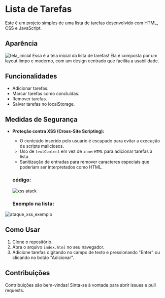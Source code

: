 # Lista de Tarefas

Este é um projeto simples de uma lista de tarefas desenvolvido com HTML, CSS e JavaScript.



## Aparência 
![tela_inicial](https://github.com/user-attachments/assets/f9d9d083-15ec-4020-8a8a-1b5a741192ee)
Essa é a tela inicial da lista de tarefas! Ela é composta por um layout limpo e moderno, com um design centrado que facilita a usabilidade.

## Funcionalidades
- Adicionar tarefas.
- Marcar tarefas como concluídas.
- Remover tarefas.
- Salvar tarefas no localStorage.

## Medidas de Segurança
- **Proteção contra XSS (Cross-Site Scripting):**
  - O conteúdo inserido pelo usuário é escapado para evitar a execução de scripts maliciosos.
  - Uso de `textContent` em vez de `innerHTML` para adicionar tarefas à lista.
  - Sanitização de entradas para remover caracteres especiais que poderiam ser interpretados como HTML.

  ### código:
  ![xss atack](https://github.com/user-attachments/assets/2457b526-4b2a-40ea-8e06-0094de044033)



  ### Exemplo na lista:
![ataque_xss_exemplo](https://github.com/user-attachments/assets/18915a08-0c27-48d0-88e7-8c8131dc68d6)


## Como Usar
1. Clone o repositório.
2. Abra o arquivo `index.html` no seu navegador.
3. Adicione tarefas digitando no campo de texto e pressionando "Enter" ou clicando no botão "Adicionar".

## Contribuições
Contribuições são bem-vindas! Sinta-se à vontade para abrir issues e pull requests.
